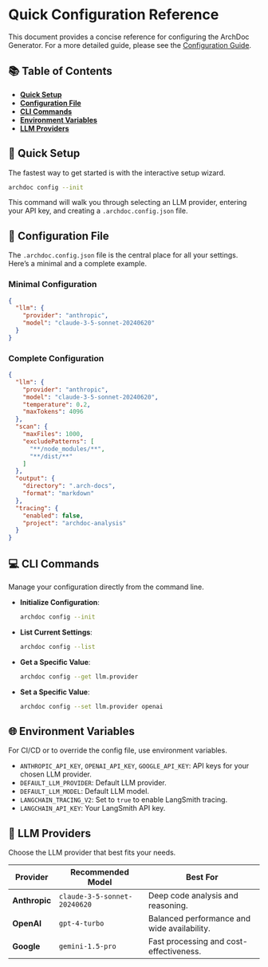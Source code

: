 # Quick Configuration Reference

This document provides a concise reference for configuring the ArchDoc Generator. For a more detailed guide, please see the [Configuration Guide](./CONFIGURATION_GUIDE.md).

## 📚 Table of Contents

- [**Quick Setup**](#-quick-setup)
- [**Configuration File**](#-configuration-file)
- [**CLI Commands**](#-cli-commands)
- [**Environment Variables**](#-environment-variables)
- [**LLM Providers**](#-llm-providers)

## 🚀 Quick Setup

The fastest way to get started is with the interactive setup wizard.

```bash
archdoc config --init
```

This command will walk you through selecting an LLM provider, entering your API key, and creating a `.archdoc.config.json` file.

## 📄 Configuration File

The `.archdoc.config.json` file is the central place for all your settings. Here’s a minimal and a complete example.

### Minimal Configuration

```json
{
  "llm": {
    "provider": "anthropic",
    "model": "claude-3-5-sonnet-20240620"
  }
}
```

### Complete Configuration

```json
{
  "llm": {
    "provider": "anthropic",
    "model": "claude-3-5-sonnet-20240620",
    "temperature": 0.2,
    "maxTokens": 4096
  },
  "scan": {
    "maxFiles": 1000,
    "excludePatterns": [
      "**/node_modules/**",
      "**/dist/**"
    ]
  },
  "output": {
    "directory": ".arch-docs",
    "format": "markdown"
  },
  "tracing": {
    "enabled": false,
    "project": "archdoc-analysis"
  }
}
```

## 💻 CLI Commands

Manage your configuration directly from the command line.

- **Initialize Configuration**:
  ```bash
  archdoc config --init
  ```

- **List Current Settings**:
  ```bash
  archdoc config --list
  ```

- **Get a Specific Value**:
  ```bash
  archdoc config --get llm.provider
  ```

- **Set a Specific Value**:
  ```bash
  archdoc config --set llm.provider openai
  ```

## 🌐 Environment Variables

For CI/CD or to override the config file, use environment variables.

- `ANTHROPIC_API_KEY`, `OPENAI_API_KEY`, `GOOGLE_API_KEY`: API keys for your chosen LLM provider.
- `DEFAULT_LLM_PROVIDER`: Default LLM provider.
- `DEFAULT_LLM_MODEL`: Default LLM model.
- `LANGCHAIN_TRACING_V2`: Set to `true` to enable LangSmith tracing.
- `LANGCHAIN_API_KEY`: Your LangSmith API key.

## 🤖 LLM Providers

Choose the LLM provider that best fits your needs.

| Provider | Recommended Model | Best For |
|---|---|---|
| **Anthropic** | `claude-3-5-sonnet-20240620` | Deep code analysis and reasoning. |
| **OpenAI** | `gpt-4-turbo` | Balanced performance and wide availability. |
| **Google** | `gemini-1.5-pro` | Fast processing and cost-effectiveness. |
